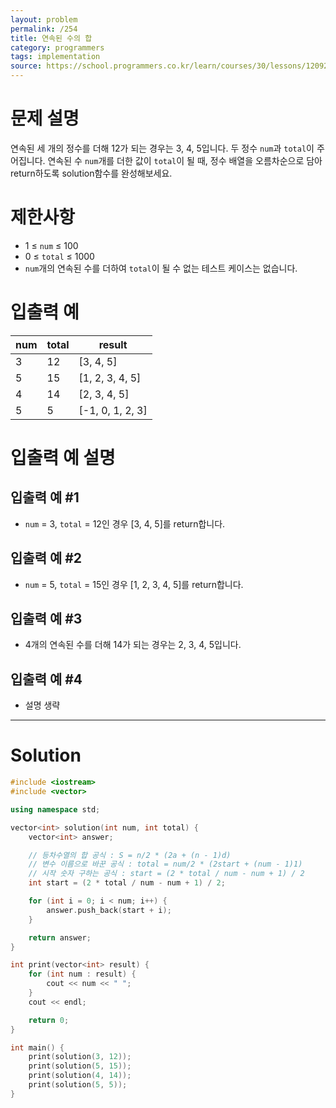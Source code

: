 ```yaml
---
layout: problem
permalink: /254
title: 연속된 수의 합
category: programmers
tags: implementation
source: https://school.programmers.co.kr/learn/courses/30/lessons/120923
---
```


# 문제 설명

연속된 세 개의 정수를 더해 12가 되는 경우는 3, 4, 5입니다. 두 정수 `num`과 `total`이 주어집니다. 연속된 수 `num`개를 더한 값이 `total`이 될 때, 정수 배열을 오름차순으로 담아 return하도록 solution함수를 완성해보세요.

# 제한사항

- 1 ≤ `num` ≤ 100
- 0 ≤ `total` ≤ 1000
- `num`개의 연속된 수를 더하여 `total`이 될 수 없는 테스트 케이스는 없습니다.

# 입출력 예

| num | total | result |
| --- | --- | --- |
| 3 | 12 | [3, 4, 5] |
| 5 | 15 | [1, 2, 3, 4, 5] |
| 4 | 14 | [2, 3, 4, 5] |
| 5 | 5 | [-1, 0, 1, 2, 3] |

# 입출력 예 설명

## 입출력 예 #1

- `num` = 3, `total` = 12인 경우 [3, 4, 5]를 return합니다.

## 입출력 예 #2

- `num` = 5, `total` = 15인 경우 [1, 2, 3, 4, 5]를 return합니다.

## 입출력 예 #3

- 4개의 연속된 수를 더해 14가 되는 경우는 2, 3, 4, 5입니다.

## 입출력 예 #4

- 설명 생략

---

# Solution

```cpp
#include <iostream>
#include <vector>

using namespace std;

vector<int> solution(int num, int total) {
    vector<int> answer;

    // 등차수열의 합 공식 : S = n/2 * (2a + (n - 1)d)
    // 변수 이름으로 바꾼 공식 : total = num/2 * (2start + (num - 1)1)
    // 시작 숫자 구하는 공식 : start = (2 * total / num - num + 1) / 2
    int start = (2 * total / num - num + 1) / 2;

    for (int i = 0; i < num; i++) {
        answer.push_back(start + i);
    }

    return answer;
}

int print(vector<int> result) {
    for (int num : result) {
        cout << num << " ";
    }
    cout << endl;

    return 0;
}

int main() {
    print(solution(3, 12));
    print(solution(5, 15));
    print(solution(4, 14));
    print(solution(5, 5));
}
```

